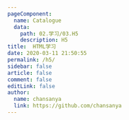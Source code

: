 ```yaml
---
pageComponent:
  name: Catalogue
  data:
    path: 02.学习/03.H5
    description: H5
title:  HTML学习
date: 2020-03-11 21:50:55
permalink: /h5/
sidebar: false
article: false
comment: false
editLink: false
author:
  name: chansanya
  link: https://github.com/chansanya
---
```

